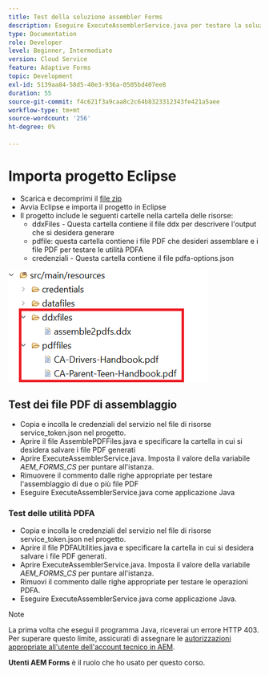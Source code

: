 ```yaml
---
title: Test della soluzione assembler Forms
description: Eseguire ExecuteAssemblerService.java per testare la soluzione
type: Documentation
role: Developer
level: Beginner, Intermediate
version: Cloud Service
feature: Adaptive Forms
topic: Development
exl-id: 5139aa84-58d5-40e3-936a-0505bd407ee8
duration: 55
source-git-commit: f4c621f3a9caa8c2c64b8323312343fe421a5aee
workflow-type: tm+mt
source-wordcount: '256'
ht-degree: 0%

---
```


# Importa progetto Eclipse

* Scarica e decomprimi il [file zip](./assets/pdf-manipulation.zip)
* Avvia Eclipse e importa il progetto in Eclipse
* Il progetto include le seguenti cartelle nella cartella delle risorse:
   * ddxFiles - Questa cartella contiene il file ddx per descrivere l&#39;output che si desidera generare
   * pdfile: questa cartella contiene i file PDF che desideri assemblare e i file PDF per testare le utilità PDFA
   * credenziali - Questa cartella contiene il file pdfa-options.json

![file-risorse](./assets/resources.png)

## Test dei file PDF di assemblaggio

* Copia e incolla le credenziali del servizio nel file di risorse service_token.json nel progetto.
* Aprire il file AssemblePDFFiles.java e specificare la cartella in cui si desidera salvare i file PDF generati
* Aprire ExecuteAssemblerService.java. Imposta il valore della variabile _AEM_FORMS_CS_ per puntare all&#39;istanza.
* Rimuovere il commento dalle righe appropriate per testare l&#39;assemblaggio di due o più file PDF
* Eseguire ExecuteAssemblerService.java come applicazione Java

### Test delle utilità PDFA

* Copia e incolla le credenziali del servizio nel file di risorse service_token.json nel progetto.
* Aprire il file PDFAUtilities.java e specificare la cartella in cui si desidera salvare i file PDF generati.
* Aprire ExecuteAssemblerService.java. Imposta il valore della variabile _AEM_FORMS_CS_ per puntare all&#39;istanza.
* Rimuovi il commento dalle righe appropriate per testare le operazioni PDFA.
* Eseguire ExecuteAssemblerService.java come applicazione Java.



>[!NOTE]
> La prima volta che esegui il programma Java, riceverai un errore HTTP 403. Per superare questo limite, assicurati di assegnare le [autorizzazioni appropriate all&#39;utente dell&#39;account tecnico in AEM](https://experienceleague.adobe.com/docs/experience-manager-learn/getting-started-with-aem-headless/authentication/service-credentials.html?lang=en#configure-access-in-aem).

**Utenti AEM Forms** è il ruolo che ho usato per questo corso.
